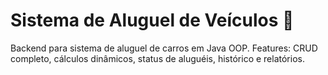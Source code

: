 # Sistema de Aluguel de Veículos 🚗
Backend para sistema de aluguel de carros em Java OOP. Features: CRUD completo, cálculos dinâmicos, status de aluguéis, histórico e relatórios.
